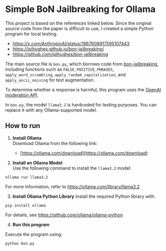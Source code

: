 # Simple BoN Jailbreaking for Ollama

This project is based on the references linked below. Since the original source code from the paper is difficult to use, I created a simple Python program for local testing.

- https://x.com/AnthropicAI/status/1867608917595107443
- https://jplhughes.github.io/bon-jailbreaking/
- https://github.com/jplhughes/bon-jailbreaking

The main source file is `bon.py`, which borrows code from [bon-jailbreaking](https://github.com/jplhughes/bon-jailbreaking/blob/main/bon/attacks/run_text_bon.py), including functions such as `FALSE_POSITIVE_PHRASES`, `apply_word_scrambling`, `apply_random_capitalization`, and `apply_ascii_noising` for text augmentation.

To determine whether a response is harmful, this program uses the [OpenAI moderation API](https://platform.openai.com/docs/guides/moderation/overview).

In `bon.py`, the model `llama3.2` is hardcoded for testing purposes. You can replace it with any Ollama-supported model.

## How to run

1. **Install Ollama**  
   Download Ollama from the following link:

   - [https://ollama.com/download](https://ollama.com/download)

2. **Install an Ollama Model**  
   Use the following command to install the `llama3.2` model:

```
ollama run llama3.2
```

For more information, refer to https://ollama.com/library/llama3.2

3. **Install Ollama Python Library**
   Install the required Python library with:

```
pip install ollama
```

For details, see https://github.com/ollama/ollama-python

4. **Run this program**

Execute the program using:

```
python bon.py
```
